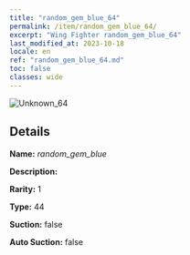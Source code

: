 ```yaml
---
title: "random_gem_blue_64"
permalink: /item/random_gem_blue_64/
excerpt: "Wing Fighter random_gem_blue_64"
last_modified_at: 2023-10-18
locale: en
ref: "random_gem_blue_64.md"
toc: false
classes: wide
---
```



 ![Unknown_64](/images/item/random_gem_blue_p.png)



## Details

 **Name:** *random_gem_blue* 

 **Description:** 

 **Rarity:** 1 

 **Type:** 44 

 **Suction:** false 

 **Auto Suction:** false 


